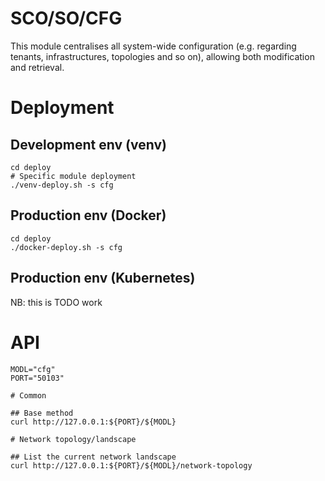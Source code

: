 # SCO/SO/CFG

This module centralises all system-wide configuration (e.g. regarding tenants, infrastructures, topologies and so on), allowing both modification and retrieval.

# Deployment

## Development env (venv)

```
cd deploy
# Specific module deployment
./venv-deploy.sh -s cfg
```

## Production env (Docker)

```
cd deploy
./docker-deploy.sh -s cfg
```

## Production env (Kubernetes)

NB: this is TODO work

# API

```
MODL="cfg"
PORT="50103"

# Common

## Base method
curl http://127.0.0.1:${PORT}/${MODL}

# Network topology/landscape

## List the current network landscape
curl http://127.0.0.1:${PORT}/${MODL}/network-topology
```
